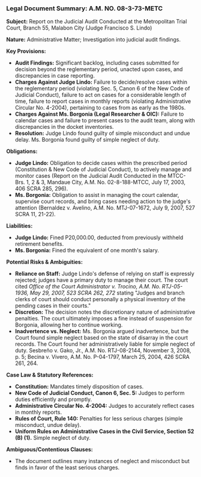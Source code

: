 ### Legal Document Summary: A.M. NO. 08-3-73-METC

**Subject:** Report on the Judicial Audit Conducted at the Metropolitan Trial Court, Branch 55, Malabon City (Judge Francisco S. Lindo)

**Nature:** Administrative Matter; Investigation into judicial audit findings.

**Key Provisions:**

*   **Audit Findings:** Significant backlog, including cases submitted for decision beyond the reglementary period, unacted upon cases, and discrepancies in case reporting.
*   **Charges Against Judge Lindo:** Failure to decide/resolve cases within the reglementary period (violating Sec. 5, Canon 6 of the New Code of Judicial Conduct), failure to act on cases for a considerable length of time, failure to report cases in monthly reports (violating Administrative Circular No. 4-2004), pertaining to cases from as early as the 1980s.
*   **Charges Against Ms. Borgonia (Legal Researcher & OIC):** Failure to calendar cases and failure to present cases to the audit team, along with discrepancies in the docket inventories.
*   **Resolution:** Judge Lindo found guilty of simple misconduct and undue delay. Ms. Borgonia found guilty of simple neglect of duty.

**Obligations:**

*   **Judge Lindo:** Obligation to decide cases within the prescribed period (Constitution & New Code of Judicial Conduct), to actively manage and monitor cases (Report on the Judicial Audit Conducted in the MTCC-Brs. 1, 2 & 3, Mandaue City, A.M. No. 02-8-188-MTCC, July 17, 2003, 406 SCRA 285, 296).
*   **Ms. Borgonia:** Obligation to assist in managing the court calendar, supervise court records, and bring cases needing action to the judge's attention (Bernaldez v. Avelino, A.M. No. MTJ-07-1672, July 9, 2007, 527 SCRA 11, 21-22).

**Liabilities:**

*   **Judge Lindo:** Fined P20,000.00, deducted from previously withheld retirement benefits.
*   **Ms. Borgonia:** Fined the equivalent of one month's salary.

**Potential Risks & Ambiguities:**

*   **Reliance on Staff:** Judge Lindo's defense of relying on staff is expressly rejected; judges have a primary duty to manage their court. The court cited *Office of the Court Administrator v. Trocino, A.M. No. RTJ-05-1936, May 29, 2007, 523 SCRA 262, 272* stating "Judges and branch clerks of court should conduct personally a physical inventory of the pending cases in their courts."
*   **Discretion:** The decision notes the discretionary nature of administrative penalties. The court ultimately imposes a fine instead of suspension for Borgonia, allowing her to continue working.
*   **Inadvertence vs. Neglect:** Ms. Borgonia argued inadvertence, but the Court found simple neglect based on the state of disarray in the court records. The Court found her administratively liable for simple neglect of duty. Sesbreño v. Gako, Jr., A.M. No. RTJ-08-2144, November 3, 2008, p. 5; Becina v. Vivero, A.M. No. P-04-1797, March 25, 2004, 426 SCRA 261, 264.

**Case Law & Statutory References:**

*   **Constitution:** Mandates timely disposition of cases.
*   **New Code of Judicial Conduct, Canon 6, Sec. 5:** Judges to perform duties efficiently and promptly.
*   **Administrative Circular No. 4-2004:** Judges to accurately reflect cases in monthly reports.
*   **Rules of Court, Rule 140:** Penalties for less serious charges (simple misconduct, undue delay).
*   **Uniform Rules on Administrative Cases in the Civil Service, Section 52 (B) (1).** Simple neglect of duty.

**Ambiguous/Contentious Clauses:**

*   The document outlines many instances of neglect and misconduct but finds in favor of the least serious charges.
